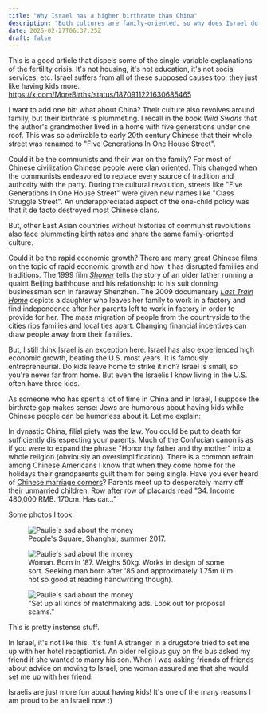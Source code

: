 ```yaml
---
title: "Why Israel has a higher birthrate than China"
description: "Both cultures are family-oriented, so why does Israel do so much better?"
date: 2025-02-27T06:37:25Z
draft: false
---
```


This is a good article that dispels some of the single-variable explanations of the fertility crisis. It's not housing, it's not education, it's not social services, etc. Israel suffers from all of these supposed causes too; they just like having kids more. https://x.com/MoreBirths/status/1870911221630685465

I want to add one bit: what about China? Their culture also revolves around family, but their birthrate is plummeting. I recall in the book *Wild Swans* that the author's grandmother lived in a home with five generations under one roof. This was so admirable to early 20th century Chinese that their whole street was renamed to "Five Generations In One House Street".

Could it be the communists and their war on the family? For most of Chinese civilization Chinese people were clan oriented. This changed when the communists endeavored to replace every source of tradition and authority with the party. During the cultural revolution, streets like "Five Generations In One House Street" were given new names like "Class Struggle Street". An underappreciatad aspect of the one-child policy was that it de facto destroyed most Chinese clans. 

But, other East Asian countries without histories of communist revolutions also face plummeting birth rates and share the same family-oriented culture.

Could it be the rapid economic growth? There are many great Chinese films on the topic of rapid economic growth and how it has disrupted families and traditions. The 1999 film [*Shower*](https://www.youtube.com/watch?v=qcwZfUMDB0w) tells the story of an older father running a quaint Beijing bathhouse and his relationship to his suit donning businessman son in faraway Shenzhen. The 2009 documentary [*Last Train Home*](https://www.youtube.com/watch?v=q07bMuQLrbY) depicts a daughter who leaves her family to work in a factory and find independence after her parents left to work in factory in order to provide for her. The mass migration of people from the countryside to the cities rips families and local ties apart. Changing financial incentives can draw people away from their families.

But, I still think Israel is an exception here. Israel has also experienced high economic growth, beating the U.S. most years. It is famously entrepreneurial. Do kids leave home to strike it rich? Israel is small, so you're never far from home. But even the Israelis I know living in the U.S. often have three kids.

As someone who has spent a lot of time in China and in Israel, I suppose the birthrate gap makes sense: Jews are humorous about having kids while Chinese people can be humorless about it. Let me explain:

In dynastic China, filial piety was the law. You could be put to death for sufficiently disrespecting your parents. Much of the Confucian canon is as if you were to expand the phrase "Honor thy father and thy mother" into a whole religion (obviously an oversimplification). There is a common refrain among Chinese Americans I know that when they come home for the holidays their grandparents guilt them for being single. Have you ever heard of [Chinese marriage corners](https://en.wikipedia.org/wiki/Shanghai_Marriage_Market)? Parents meet up to desperately marry off their unmarried children. Row after row of placards read "34. Income 480,000 RMB. 170cm. Has car..."

Some photos I took:

<div class="container">
    <figure>
        <img src="/assets/births/market.jpg" 
             alt="Paulie's sad about the money" 
             style="max-width: 100%; height: auto;">
        <figcaption>People's Square, Shanghai, summer 2017.</figcaption>
    </figure>
    <figure>
        <img src="/assets/births/ad.png" 
             alt="Paulie's sad about the money" 
             style="max-width: 100%; height: auto;">
        <figcaption>Woman. Born in '87. Weighs 50kg. Works in design of some sort. Seeking man born after '85 and approximately 1.75m (I'm not so good at reading handwriting though). </figcaption>
    </figure>
    <figure>
        <img src="/assets/births/banner.jpg" 
             alt="Paulie's sad about the money" 
             style="max-width: 100%; height: auto;">
        <figcaption>"Set up all kinds of matchmaking ads. Look out for proposal scams."</figcaption>
    </figure>
</div>

This is pretty instense stuff. 

In Israel, it's not like this. It's fun! A stranger in a drugstore tried to set me up with her hotel receptionist. An older religious guy on the bus asked my friend if she wanted to marry his son. When I was asking friends of friends about advice on moving to Israel, one woman assured me that she would set me up with her friend.

Israelis are just more fun about having kids! It's one of the many reasons I am proud to be an Israeli now :)